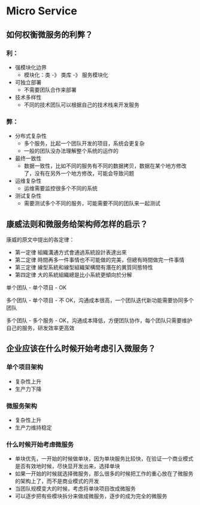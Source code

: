 # Micro Service

## 如何权衡微服务的利弊？
### 利：
- 强模块化边界
  - 模块化：类 -》 类库 -》 服务模块化
- 可独立部署
  - 不需要团队合作来部署
- 技术多样性
  - 不同的技术团队可以根据自己的技术栈来开发服务

### 弊：
- 分布式复杂性
  - 多个服务，比起一个团队开发的项目，系统会更复杂
  - 一般的团队没办法理解整个系统的运作的
- 最终一致性
  - 数据一致性，比如不同的服务有不同的数据拷贝，数据在某个地方修改了，没有在另外一个地方修改，可能会导致问题
- 运维复杂性
  - 运维需要监控很多个不同的系统
- 测试复杂性
  - 需要测试多个不同的服务，可能需要不同的团队来一起测试

## 康威法则和微服务给架构师怎样的启示？
康威的原文中提出的各定律：
- 第一定律 組織溝通方式會通過系統設計表達出來
- 第二定律 時間再多一件事情也不可能做的完美，但總有時間做完一件事情
- 第三定律 線型系統和線型組織架構間有潛在的異質同態特性
- 第四定律 大的系統組織總是比小系統更傾向於分解

单个团队 - 单个项目 - OK

多个团队 - 单个项目 - 不 OK，沟通成本很高，一个团队迭代新功能需要协同多个团队

多个团队 - 多个服务 - OK，沟通成本降低，方便团队协作，每个团队只需要维护自己的服务，研发效率更高效

## 企业应该在什么时候开始考虑引入微服务？

### 单个项目架构
- 复杂性上升
- 生产力下降

### 微服务架构
- 复杂性上升
- 生产力维持稳定

### 什么时候开始考虑微服务
- 单块优先，一开始的时候做单块，因为单块服务比较快，在验证一个商业模式是否有效地时候，尽快显开发出来，选择单块
- 如果一开始的时候就选择微服务，那么很多的时候把工作的重心放在了微服务的架构上了，而不是商业模式的开发
- 当团队规模变大的时候，考虑将单块项目改成微服务
- 可以逐步把有些模块拆分来做成微服务，逐步的成为完全的微服务

